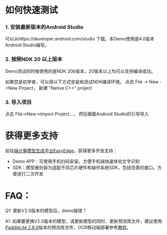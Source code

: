 # 如何快速测试
### 1. 安装最新版本的Android Studio
可以从https://developer.android.com/studio 下载。本Demo使用是4.0版本Android Studio编写。

### 2. 按照NDK 20 以上版本
Demo测试的时候使用的是NDK 20b版本，20版本以上均可以支持编译成功。

如果您是初学者，可以用以下方式安装和测试NDK编译环境。
点击 File -> New ->New Project，  新建  "Native C++" project

### 3. 导入项目
点击 File->New->Import Project...， 然后跟着Android Studio的引导导入


# 获得更多支持
前往[端计算模型生成平台EasyEdge](https://ai.baidu.com/easyedge/app/open_source_demo?referrerUrl=paddlelite)，获得更多开发支持：

- Demo APP：可使用手机扫码安装，方便手机端快速体验文字识别
- SDK：模型被封装为适配不同芯片硬件和操作系统SDK，包括完善的接口，方便进行二次开发


# FAQ：
Q1: 更新V2.0版本的模型后，demo报错？


A1. 如果要更换V2.0版本的模型，请更新模型的同时，更新预测库文件，建议使用[PaddleLite 2.8.0](https://github.com/PaddlePaddle/Paddle-Lite/releases/tag/v2.8)版本的预测库文件，OCR移动端部署参考[教程](../lite/readme.md)。
